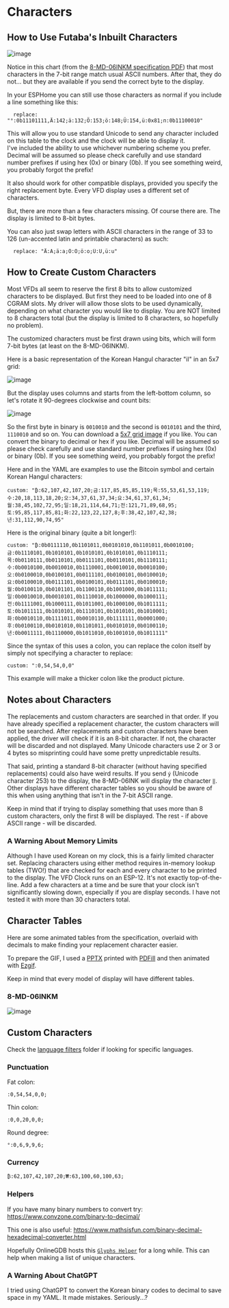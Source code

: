 # Characters

## How to Use Futaba's Inbuilt Characters

![image](./images/8-MD-06INKM-Characters.jpg)

Notice in this chart (from the [8-MD-06INKM specification PDF](specifications/8_MD_06INKM_VFD_SPECIFICATION.pdf)) that most characters in the 7-bit range match usual ASCII numbers.  After that, they do not... but they are available if you send the correct byte to the display.

In your ESPHome you can still use those characters as normal if you include a line something like this:

```
  replace: "°:0b11101111,Ä:142;ä:132;Ö:153;ö:148;Ü:154,ü:0x81;п:0b11100010"
```

This will allow you to use standard Unicode to send any character included on this table to the clock and the clock will be able to display it.  
I've included the ability to use whichever numbering scheme you prefer.  Decimal will be assumed so please check carefully and use standard
number prefixes if using hex (0x) or binary (0b).  If you see something weird, you probably forgot the prefix!

It also should work for other compatible displays, provided you specify the right replacement byte.
Every VFD display uses a different set of characters.

But, there are more than a few characters missing. Of course there are.  The display is limited to 8-bit bytes.

You can also just swap letters with ASCII characters in the range of 33 to 126 (un-accented latin and printable characters) as such:

```
  replace: "Ä:A;ä:a;Ö:O;ö:o;Ü:U,ü:u"
```

## How to Create Custom Characters

Most VFDs all seem to reserve the first 8 bits to allow customized characters to be displayed. But first they need to be loaded into one of 8 CGRAM slots.
My driver will allow those slots to be used dynamically, depending on what character you would like to display.
You are NOT limited to 8 characters total (but the display is limited to 8 characters, so hopefully no problem).

The customized characters must be first drawn using bits, which will form 7-bit bytes (at least on the 8-MD-06INKM).

Here is a basic representation of the Korean Hangul character "il" in an 5x7 grid:

![image](./images/il1.jpg)

But the display uses columns and starts from the left-bottom column, so let's rotate it 90-degrees clockwise and count bits:

![image](./images/il2.jpg)

So the first byte in binary is `0010010` and the second is `0010101` and the third, `1110010` and so on.
You can download a [5x7 grid image](./images/grid-5x7.png) if you like.
You can convert the binary to decimal or hex if you like.  Decimal will be assumed so please check carefully and use standard
number prefixes if using hex (0x) or binary (0b).  If you see something weird, you probably forgot the prefix!

Here and in the YAML are examples to use the Bitcoin symbol and certain Korean Hangul characters:
```
custom: "₿:62,107,42,107,20;금:117,85,85,85,119;목:55,53,61,53,119;수:20,18,113,18,20;오:34,37,61,37,34;요:34,61,37,61,34;월:38,45,102,72,95;일:18,21,114,64,71;전:121,71,89,68,95;토:95,85,117,85,81;화:22,123,22,127,8;후:38,42,107,42,38;년:31,112,90,74,95"
```

Here is the original binary (quite a bit longer!):
```
custom: "₿:0b0111110,0b1101011,0b0101010,0b1101011,0b0010100;금:0b1110101,0b1010101,0b1010101,0b1010101,0b1110111;목:0b0110111,0b0110101,0b0111101,0b0110101,0b1110111;수:0b0010100,0b0010010,0b1110001,0b0010010,0b0010100;오:0b0100010,0b0100101,0b0111101,0b0100101,0b0100010;요:0b0100010,0b0111101,0b0100101,0b0111101,0b0100010;월:0b0100110,0b0101101,0b1100110,0b1001000,0b1011111;일:0b0010010,0b0010101,0b1110010,0b1000000,0b1000111;전:0b1111001,0b1000111,0b1011001,0b1000100,0b1011111;토:0b1011111,0b1010101,0b1110101,0b1010101,0b1010001;화:0b0010110,0b1111011,0b0010110,0b1111111,0b0001000;후:0b0100110,0b0101010,0b1101011,0b0101010,0b0100110;년:0b0011111,0b1110000,0b1011010,0b1001010,0b1011111"
```

Since the syntax of this uses a colon, you can replace the colon itself by simply not specifying a character to replace:
```
custom: ":0,54,54,0,0"
```
This example will make a thicker colon like the product picture.

## Notes about Characters

The replacements and custom characters are searched in that order.  If you have already specified a replacement character, the custom characters will not be searched. After replacements and custom characters have been applied, the driver will check if it is an 8-bit character. If not, the character will be discarded and not displayed.  Many Unicode characters use 2 or 3 or 4 bytes so misprinting could have some pretty unpredictable results.

That said, printing a standard 8-bit character (without having specified replacements) could also have weird results.  If you send `ý` (Unicode character 253) to the display, the 8-MD-06INK will display the character `‖`.  Other displays have different character tables so you should be aware of this when using anything that isn't in the 7-bit ASCII range.

Keep in mind that if trying to display something that uses more than 8 custom characters, only the first 8 will be displayed.  The rest - if above ASCII range - will be discarded.

### A Warning About Memory Limits

Although I have used Korean on my clock, this is a fairly limited character set. Replacing characters using either method requires in-memory lookup tables (TWO!)
that are checked for each and every character to be printed to the display. The VFD Clock runs on an ESP-12. It's not exactly top-of-the-line.
Add a few characters at a time and be sure that your clock isn't significantly slowing down, especially if you are display seconds.
I have not tested it with more than 30 characters total.

## Character Tables

Here are some animated tables from the specification, overlaid with decimals to make finding your replacement character easier.

To prepare the GIF, I used a [PPTX](./images/Make_Decimal_GIF.pptx) printed with [PDFill](https://www.pdfill.com/)
and then animated with [Ezgif](https://ezgif.com/).

Keep in mind that every model of display will have different tables.

### 8-MD-06INKM

![image](./images/8-MD-06INKM-Characters-Decimals.gif)

## Custom Characters

Check the [language filters](./language_filters/) folder if looking for specific languages.

### Punctuation

Fat colon:
```
:0,54,54,0,0;
```
Thin colon:
```
:0,0,20,0,0;
```
Round degree:
```
°:0,6,9,9,6;
```

### Currency

```
₿:62,107,42,107,20;₩:63,100,60,100,63;
```

### Helpers

If you have many binary numbers to convert try: https://www.convzone.com/binary-to-decimal/

This one is also useful: https://www.mathsisfun.com/binary-decimal-hexadecimal-converter.html

Hopefully OnlineGDB hosts this [`Glyphs Helper`](https://www.onlinegdb.com/fork/zh1VszNT1) for a long while. This can help when making a list of unique characters.

### A Warning About ChatGPT

I tried using ChatGPT to convert the Korean binary codes to decimal to save space in my YAML. It made mistakes. Seriously...?
